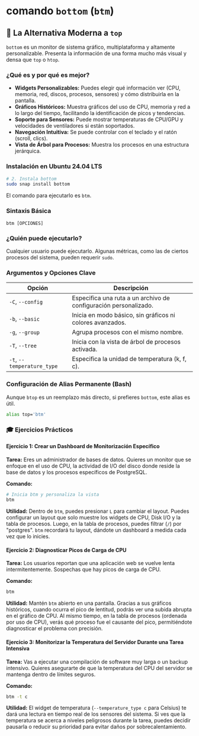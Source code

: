 # comando `bottom` (`btm`)

## 🚀 La Alternativa Moderna a `top`

`bottom` es un monitor de sistema gráfico, multiplataforma y altamente personalizable. Presenta la información de una forma mucho más visual y densa que `top` o `htop`.

### ¿Qué es y por qué es mejor?

-   **Widgets Personalizables:** Puedes elegir qué información ver (CPU, memoria, red, discos, procesos, sensores) y cómo distribuirla en la pantalla.
-   **Gráficos Históricos:** Muestra gráficos del uso de CPU, memoria y red a lo largo del tiempo, facilitando la identificación de picos y tendencias.
-   **Soporte para Sensores:** Puede mostrar temperaturas de CPU/GPU y velocidades de ventiladores si están soportados.
-   **Navegación Intuitiva:** Se puede controlar con el teclado y el ratón (scroll, clics).
-   **Vista de Árbol para Procesos:** Muestra los procesos en una estructura jerárquica.

### Instalación en Ubuntu 24.04 LTS


```bash
# 2. Instala bottom
sudo snap install bottom

```
El comando para ejecutarlo es `btm`.

### Sintaxis Básica

```
btm [OPCIONES]
```

### ¿Quién puede ejecutarlo?

Cualquier usuario puede ejecutarlo. Algunas métricas, como las de ciertos procesos del sistema, pueden requerir `sudo`.

### Argumentos y Opciones Clave

| Opción               | Descripción                                                              |
| -------------------- | ------------------------------------------------------------------------ |
| `-C`, `--config`     | Especifica una ruta a un archivo de configuración personalizado.         |
| `-b`, `--basic`      | Inicia en modo básico, sin gráficos ni colores avanzados.                |
| `-g`, `--group`      | Agrupa procesos con el mismo nombre.                                     |
| `-T`, `--tree`       | Inicia con la vista de árbol de procesos activada.                       |
| `-t`, `--temperature_type` | Especifica la unidad de temperatura (k, f, c).                     |

### Configuración de Alias Permanente (Bash)

Aunque `btop` es un reemplazo más directo, si prefieres `bottom`, este alias es útil.

```bash
alias top='btm'
```

### 🎓 Ejercicios Prácticos

#### Ejercicio 1: Crear un Dashboard de Monitorización Específico

**Tarea:** Eres un administrador de bases de datos. Quieres un monitor que se enfoque en el uso de CPU, la actividad de I/O del disco donde reside la base de datos y los procesos específicos de PostgreSQL.

**Comando:**
```bash
# Inicia btm y personaliza la vista
btm
```
**Utilidad:** Dentro de `btm`, puedes presionar `L` para cambiar el layout. Puedes configurar un layout que solo muestre los widgets de CPU, Disk I/O y la tabla de procesos. Luego, en la tabla de procesos, puedes filtrar (`/`) por "postgres". `btm` recordará tu layout, dándote un dashboard a medida cada vez que lo inicies.

#### Ejercicio 2: Diagnosticar Picos de Carga de CPU

**Tarea:** Los usuarios reportan que una aplicación web se vuelve lenta intermitentemente. Sospechas que hay picos de carga de CPU.

**Comando:**
```bash
btm
```
**Utilidad:** Mantén `btm` abierto en una pantalla. Gracias a sus gráficos históricos, cuando ocurra el pico de lentitud, podrás ver una subida abrupta en el gráfico de CPU. Al mismo tiempo, en la tabla de procesos (ordenada por uso de CPU), verás qué proceso fue el causante del pico, permitiéndote diagnosticar el problema con precisión.

#### Ejercicio 3: Monitorizar la Temperatura del Servidor Durante una Tarea Intensiva

**Tarea:** Vas a ejecutar una compilación de software muy larga o un backup intensivo. Quieres asegurarte de que la temperatura del CPU del servidor se mantenga dentro de límites seguros.

**Comando:**
```bash
btm -t c
```
**Utilidad:** El widget de temperatura (`--temperature_type c` para Celsius) te dará una lectura en tiempo real de los sensores del sistema. Si ves que la temperatura se acerca a niveles peligrosos durante la tarea, puedes decidir pausarla o reducir su prioridad para evitar daños por sobrecalentamiento.
